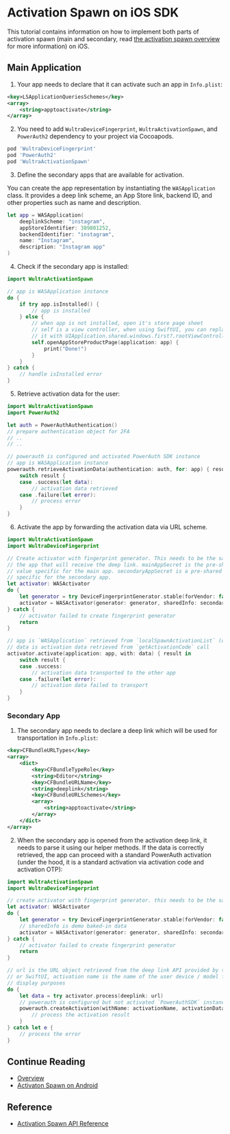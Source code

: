 # Activation Spawn on iOS SDK
<!-- AUTHOR joshis_tweets 2021-09-17T00:00:00Z -->
<!-- SIDEBAR _Sidebar.md sticky -->
<!-- TEMPLATE tutorial -->

This tutorial contains information on how to implement both parts of activation spawn (main and secondary, read [the activation spawn overview](./Readme.md) for more information) on iOS.

## Main Application

1. Your app needs to declare that it can activate such an app in `Info.plist`:

```xml
<key>LSApplicationQueriesSchemes</key>
<array>
    <string>apptoactivate</string>
</array>
```

2. You need to add `WultraDeviceFingerprint`, `WultraActivationSpawn`, and `PowerAuth2` dependency to your project via Cocoapods.

```rb
pod 'WultraDeviceFingerprint'
pod 'PowerAuth2'
pod 'WultraActivationSpawn'
```

3. Define the secondary apps that are available for activation.

You can create the app representation by instantiating the `WASApplication` class. It provides a deep link scheme, an App Store link, backend ID, and other properties such as name and description.

```swift
let app = WASApplication(
    deeplinkScheme: "instagram",
    appStoreIdentifier: 389801252,
    backendIdentifier: "instagram",
    name: "Instagram",
    description: "Instagram app"
)
```

4. Check if the secondary app is installed:

```swift
import WultraActivationSpawn

// app is WASApplication instance
do {
    if try app.isInstalled() {
        // app is installed
    } else {
        // when app is not installed, open it's store page sheet
        // self is a view controller, when using SwiftUI, you can replace
        // it with UIApplication.shared.windows.first?.rootViewController?
        self.openAppStoreProductPage(application: app) {
            print("Done!")
        }
    }
} catch {
    // handle isInstalled error
}
```

5. Retrieve activation data for the user:

```swift
import WultraActivationSpawn
import PowerAuth2

let auth = PowerAuthAuthentication()
// prepare authentication object for 2FA
// ..
// ..

// powerauth is configured and activated PowerAuth SDK instance
// app is WASApplication instance
powerauth.retrieveActivationData(authentication: auth, for: app) { result in
    switch result {
    case .success(let data):
        // activation data retrieved
    case .failure(let error):
        // process error
    }
}
```

6. Activate the app by forwarding the activation data via URL scheme.

```swift
import WultraActivationSpawn
import WultraDeviceFingerprint

// Create activator with fingerprint generator. This needs to be the same as in
// the app that will receive the deep link. mainAppSecret is the pre-shared
// value specific for the main app. secondaryAppSecret is a pre-shared value
// specific for the secondary app.
let activator: WASActivator
do {
    let generator = try DeviceFingerprintGenerator.stable(forVendor: false, withAdditionalData: mainAppSecret, validFor: 10)
    activator = WASActivator(generator: generator, sharedInfo: secondaryAppSecret)
} catch {
    // activator failed to create fingerprint generator
    return
}

// app is `WASApplication` retrieved from `localSpawnActivationList` (or it can be manually created)
// data is activation data retrieved from `getActivationCode` call
activator.activate(application: app, with: data) { result in
    switch result {
    case .success:
        // activation data transported to the other app
    case .failure(let error):
        // activation data failed to transport
    }
}
```

### Secondary App

1. The secondary app needs to declare a deep link which will be used for transportation in `Info.plist`:

```xml
<key>CFBundleURLTypes</key>
<array>
    <dict>
        <key>CFBundleTypeRole</key>
        <string>Editor</string>
        <key>CFBundleURLName</key>
        <string>deeplink</string>
        <key>CFBundleURLSchemes</key>
        <array>
            <string>apptoactivate</string>
        </array>
    </dict>
</array>

```

2. When the secondary app is opened from the activation deep link, it needs to parse it using our helper methods. If the data is correctly retrieved, the app can proceed with a standard PowerAuth activation (under the hood, it is a standard activation via activation code and activation OTP):

```swift
import WultraActivationSpawn
import WultraDeviceFingerprint

// create activator with fingerprint generator. this needs to be the same as in the app that creates the deep link
let activator: WASActivator
do {
    let generator = try DeviceFingerprintGenerator.stable(forVendor: false, withAdditionalData: mainAppSecret, validFor: 10)
    // sharedInfo is demo baked-in data
    activator = WASActivator(generator: generator, sharedInfo: secondaryAppSecret)
} catch {
    // activator failed to create fingerprint generator
    return
}

// url is the URL object retrieved from the deep link API provided by the UIKit
// or SwiftUI, activation name is the name of the user device / model for
// display purposes
do {
    let data = try activator.process(deeplink: url)
    // powerauth is configured but not activated `PowerAuthSDK` instance
    powerauth.createActivation(withName: activationName, activationData: data) { result in
    	// process the activation result
    }
} catch let e {
    // process the error
}
```

## Continue Reading

- [Overview](Readme.md#)
- [Activaton Spawn on Android](Activation-Spawn-on-Android.md#)

## Reference

- [Activation Spawn API Reference](Activation-Spawn-API-Reference.md)
